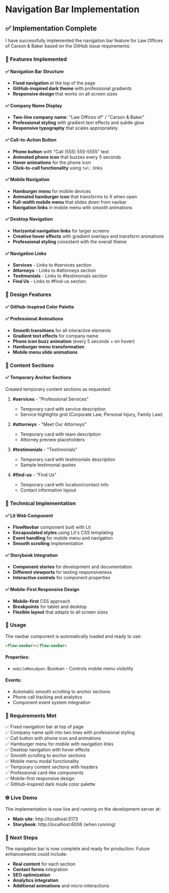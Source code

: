 # Navigation Bar Implementation

## ✅ Implementation Complete

I have successfully implemented the navigation bar feature for Law Offices of Carson & Baker based on the GitHub issue requirements:

### 🎯 Features Implemented

#### ✅ Navigation Bar Structure

- **Fixed navigation** at the top of the page
- **GitHub-inspired dark theme** with professional gradients
- **Responsive design** that works on all screen sizes

#### ✅ Company Name Display

- **Two-line company name**: "Law Offices of" / "Carson & Baker"
- **Professional styling** with gradient text effects and subtle glow
- **Responsive typography** that scales appropriately

#### ✅ Call-to-Action Button

- **Phone button** with "Call (555) 555-5555" text
- **Animated phone icon** that buzzes every 5 seconds
- **Hover animations** for the phone icon
- **Click-to-call functionality** using `tel:` links

#### ✅ Mobile Navigation

- **Hamburger menu** for mobile devices
- **Animated hamburger icon** that transforms to X when open
- **Full-width mobile menu** that slides down from navbar
- **Navigation links** in mobile menu with smooth animations

#### ✅ Desktop Navigation

- **Horizontal navigation links** for larger screens
- **Creative hover effects** with gradient overlays and transform animations
- **Professional styling** consistent with the overall theme

#### ✅ Navigation Links

- **Services** - Links to #services section
- **Attorneys** - Links to #attorneys section
- **Testimonials** - Links to #testimonials section
- **Find Us** - Links to #find-us section

### 🎨 Design Features

#### ✅ GitHub-Inspired Color Palette

#### ✅ Professional Animations

- **Smooth transitions** for all interactive elements
- **Gradient text effects** for company name
- **Phone icon buzz animation** (every 5 seconds + on hover)
- **Hamburger menu transformation**
- **Mobile menu slide animations**

### 📱 Content Sections

#### ✅ Temporary Anchor Sections

Created temporary content sections as requested:

1. **#services** - "Professional Services"

   - Temporary card with service description
   - Service highlights grid (Corporate Law, Personal Injury, Family Law)

2. **#attorneys** - "Meet Our Attorneys"

   - Temporary card with team description
   - Attorney preview placeholders

3. **#testimonials** - "Testimonials"

   - Temporary card with testimonials description
   - Sample testimonial quotes

4. **#find-us** - "Find Us"
   - Temporary card with location/contact info
   - Contact information layout

### 🧪 Technical Implementation

#### ✅ Lit Web Component

- **FlowNavbar** component built with Lit
- **Encapsulated styles** using Lit's CSS templating
- **Event handling** for mobile menu and navigation
- **Smooth scrolling** implementation

#### ✅ Storybook Integration

- **Component stories** for development and documentation
- **Different viewports** for testing responsiveness
- **Interactive controls** for component properties

#### ✅ Mobile-First Responsive Design

- **Mobile-first** CSS approach
- **Breakpoints** for tablet and desktop
- **Flexible layout** that adapts to all screen sizes

### 🔧 Usage

The navbar component is automatically loaded and ready to use:

```html
<flow-navbar></flow-navbar>
```

#### Properties:

- `mobileMenuOpen`: Boolean - Controls mobile menu visibility

#### Events:

- Automatic smooth scrolling to anchor sections
- Phone call tracking and analytics
- Component event system integration

### 🎯 Requirements Met

✅ Fixed navigation bar at top of page  
✅ Company name split into two lines with professional styling  
✅ Call button with phone icon and animations  
✅ Hamburger menu for mobile with navigation links  
✅ Desktop navigation with hover effects  
✅ Smooth scrolling to anchor sections  
✅ Mobile menu modal functionality  
✅ Temporary content sections with headers  
✅ Professional card-like components  
✅ Mobile-first responsive design  
✅ GitHub-inspired dark mode color palette

### 🌐 Live Demo

The implementation is now live and running on the development server at:

- **Main site**: http://localhost:5173
- **Storybook**: http://localhost:6006 (when running)

### 🚀 Next Steps

The navigation bar is now complete and ready for production. Future enhancements could include:

- **Real content** for each section
- **Contact forms** integration
- **SEO optimization**
- **Analytics integration**
- **Additional animations** and micro-interactions
